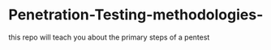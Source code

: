 # Penetration-Testing-methodologies-
this repo will teach you about the primary steps of a pentest 
